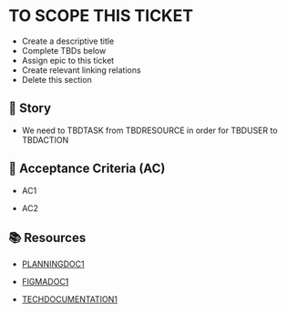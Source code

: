 # TO SCOPE THIS TICKET

* Create a descriptive title
* Complete TBDs below
* Assign epic to this ticket
* Create relevant linking relations
* Delete this section

## 🧑 Story

* We need to TBDTASK from TBDRESOURCE in order for TBDUSER to TBDACTION

## 🔨 Acceptance Criteria (AC)

* AC1

* AC2

## 📚 Resources

* [PLANNINGDOC1](WWWW.EXAMPLE.COM)

* [FIGMADOC1](WWW.EXAMPLE.COM)

* [TECHDOCUMENTATION1](WWWW.EXAMPLE.COM)
